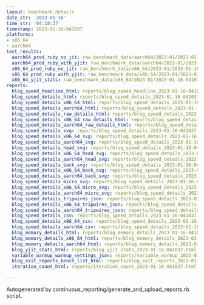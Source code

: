 ```yaml
---
layout: benchmark_details
date_str: '2023-01-16'
time_str: '04:10:37'
timestamp: 2023-01-16-041037
platforms:
- x86_64
- aarch64
test_results:
  aarch64_prod_ruby_no_jit: raw_benchmark_data/aarch64/2023-01/2023-01-16-041037_basic_benchmark_aarch64_prod_ruby_no_jit.json
  aarch64_prod_ruby_with_yjit: raw_benchmark_data/aarch64/2023-01/2023-01-16-041037_basic_benchmark_aarch64_prod_ruby_with_yjit.json
  x86_64_prod_ruby_no_jit: raw_benchmark_data/x86_64/2023-01/2023-01-16-041037_basic_benchmark_x86_64_prod_ruby_no_jit.json
  x86_64_prod_ruby_with_yjit: raw_benchmark_data/x86_64/2023-01/2023-01-16-041037_basic_benchmark_x86_64_prod_ruby_with_yjit.json
  x86_64_yjit_stats: raw_benchmark_data/x86_64/2023-01/2023-01-16-041037_basic_benchmark_x86_64_yjit_stats.json
reports:
  blog_speed_headline_html: reports/blog_speed_headline_2023-01-16-041037.html
  blog_speed_details_html: reports/blog_speed_details_2023-01-16-041037.html
  blog_speed_details_x86_64_html: reports/blog_speed_details_2023-01-16-041037.x86_64.html
  blog_speed_details_aarch64_html: reports/blog_speed_details_2023-01-16-041037.aarch64.html
  blog_speed_details_raw_details_html: reports/blog_speed_details_2023-01-16-041037.raw_details.html
  blog_speed_details_x86_64_raw_details_html: reports/blog_speed_details_2023-01-16-041037.x86_64.raw_details.html
  blog_speed_details_aarch64_raw_details_html: reports/blog_speed_details_2023-01-16-041037.aarch64.raw_details.html
  blog_speed_details_svg: reports/blog_speed_details_2023-01-16-041037.svg
  blog_speed_details_x86_64_svg: reports/blog_speed_details_2023-01-16-041037.x86_64.svg
  blog_speed_details_aarch64_svg: reports/blog_speed_details_2023-01-16-041037.aarch64.svg
  blog_speed_details_head_svg: reports/blog_speed_details_2023-01-16-041037.head.svg
  blog_speed_details_x86_64_head_svg: reports/blog_speed_details_2023-01-16-041037.x86_64.head.svg
  blog_speed_details_aarch64_head_svg: reports/blog_speed_details_2023-01-16-041037.aarch64.head.svg
  blog_speed_details_back_svg: reports/blog_speed_details_2023-01-16-041037.back.svg
  blog_speed_details_x86_64_back_svg: reports/blog_speed_details_2023-01-16-041037.x86_64.back.svg
  blog_speed_details_aarch64_back_svg: reports/blog_speed_details_2023-01-16-041037.aarch64.back.svg
  blog_speed_details_micro_svg: reports/blog_speed_details_2023-01-16-041037.micro.svg
  blog_speed_details_x86_64_micro_svg: reports/blog_speed_details_2023-01-16-041037.x86_64.micro.svg
  blog_speed_details_aarch64_micro_svg: reports/blog_speed_details_2023-01-16-041037.aarch64.micro.svg
  blog_speed_details_tripwires_json: reports/blog_speed_details_2023-01-16-041037.tripwires.json
  blog_speed_details_x86_64_tripwires_json: reports/blog_speed_details_2023-01-16-041037.x86_64.tripwires.json
  blog_speed_details_aarch64_tripwires_json: reports/blog_speed_details_2023-01-16-041037.aarch64.tripwires.json
  blog_speed_details_csv: reports/blog_speed_details_2023-01-16-041037.csv
  blog_speed_details_x86_64_csv: reports/blog_speed_details_2023-01-16-041037.x86_64.csv
  blog_speed_details_aarch64_csv: reports/blog_speed_details_2023-01-16-041037.aarch64.csv
  blog_memory_details_html: reports/blog_memory_details_2023-01-16-041037.html
  blog_memory_details_x86_64_html: reports/blog_memory_details_2023-01-16-041037.x86_64.html
  blog_memory_details_aarch64_html: reports/blog_memory_details_2023-01-16-041037.aarch64.html
  blog_yjit_stats_html: reports/blog_yjit_stats_2023-01-16-041037.html
  variable_warmup_warmup_settings_json: reports/variable_warmup_2023-01-16-041037.warmup_settings.json
  blog_exit_reports_bench_list_html: reports/blog_exit_reports_2023-01-16-041037.bench_list.html
  iteration_count_html: reports/iteration_count_2023-01-16-041037.html

---
```

Autogenerated by continuous_reporting/generate_and_upload_reports.rb script.
